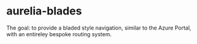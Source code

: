 # aurelia-blades
The goal: to provide a bladed style navigation, similar to the Azure Portal, with an entireley bespoke routing system.
